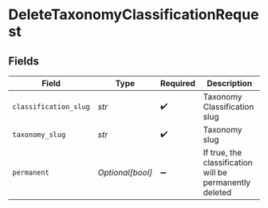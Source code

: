 # DeleteTaxonomyClassificationRequest


## Fields

| Field                                                   | Type                                                    | Required                                                | Description                                             |
| ------------------------------------------------------- | ------------------------------------------------------- | ------------------------------------------------------- | ------------------------------------------------------- |
| `classification_slug`                                   | *str*                                                   | :heavy_check_mark:                                      | Taxonomy Classification slug                            |
| `taxonomy_slug`                                         | *str*                                                   | :heavy_check_mark:                                      | Taxonomy slug                                           |
| `permanent`                                             | *Optional[bool]*                                        | :heavy_minus_sign:                                      | If true, the classification will be permanently deleted |
